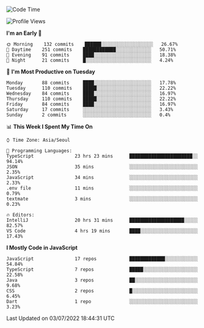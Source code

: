 <!--START_SECTION:waka-->
![Code Time](http://img.shields.io/badge/Code%20Time-0%20secs-blue)

![Profile Views](http://img.shields.io/badge/Profile%20Views-0-blue)

**I'm an Early 🐤** 

```text
🌞 Morning    132 commits    ██████░░░░░░░░░░░░░░░░░░░   26.67% 
🌆 Daytime    251 commits    ████████████░░░░░░░░░░░░░   50.71% 
🌃 Evening    91 commits     ████░░░░░░░░░░░░░░░░░░░░░   18.38% 
🌙 Night      21 commits     █░░░░░░░░░░░░░░░░░░░░░░░░   4.24%

```
📅 **I'm Most Productive on Tuesday** 

```text
Monday       88 commits     ████░░░░░░░░░░░░░░░░░░░░░   17.78% 
Tuesday      110 commits    █████░░░░░░░░░░░░░░░░░░░░   22.22% 
Wednesday    84 commits     ████░░░░░░░░░░░░░░░░░░░░░   16.97% 
Thursday     110 commits    █████░░░░░░░░░░░░░░░░░░░░   22.22% 
Friday       84 commits     ████░░░░░░░░░░░░░░░░░░░░░   16.97% 
Saturday     17 commits     ░░░░░░░░░░░░░░░░░░░░░░░░░   3.43% 
Sunday       2 commits      ░░░░░░░░░░░░░░░░░░░░░░░░░   0.4%

```


📊 **This Week I Spent My Time On** 

```text
⌚︎ Time Zone: Asia/Seoul

💬 Programming Languages: 
TypeScript               23 hrs 23 mins      ███████████████████████░░   94.14% 
JSON                     35 mins             ░░░░░░░░░░░░░░░░░░░░░░░░░   2.35% 
JavaScript               34 mins             ░░░░░░░░░░░░░░░░░░░░░░░░░   2.33% 
.env file                11 mins             ░░░░░░░░░░░░░░░░░░░░░░░░░   0.79% 
textmate                 3 mins              ░░░░░░░░░░░░░░░░░░░░░░░░░   0.23%

🔥 Editors: 
IntelliJ                 20 hrs 31 mins      ████████████████████░░░░░   82.57% 
VS Code                  4 hrs 19 mins       ████░░░░░░░░░░░░░░░░░░░░░   17.43%

```

**I Mostly Code in JavaScript** 

```text
JavaScript               17 repos            █████████████░░░░░░░░░░░░   54.84% 
TypeScript               7 repos             █████░░░░░░░░░░░░░░░░░░░░   22.58% 
Java                     3 repos             ██░░░░░░░░░░░░░░░░░░░░░░░   9.68% 
CSS                      2 repos             █░░░░░░░░░░░░░░░░░░░░░░░░   6.45% 
Dart                     1 repo              ░░░░░░░░░░░░░░░░░░░░░░░░░   3.23%

```



 Last Updated on 03/07/2022 18:44:31 UTC
<!--END_SECTION:waka-->
